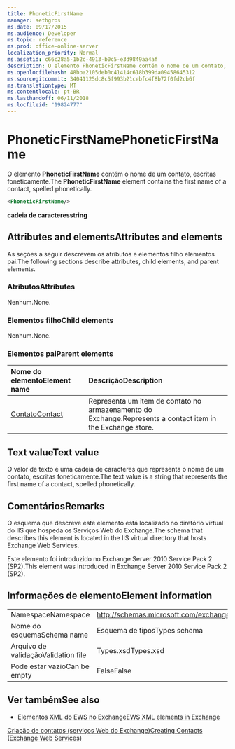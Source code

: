 ```yaml
---
title: PhoneticFirstName
manager: sethgros
ms.date: 09/17/2015
ms.audience: Developer
ms.topic: reference
ms.prod: office-online-server
localization_priority: Normal
ms.assetid: c66c28a5-1b2c-4913-b0c5-e3d9849aa4af
description: O elemento PhoneticFirstName contém o nome de um contato, escritas foneticamente.
ms.openlocfilehash: 48bba2105deb0c41414c618b399da09458645312
ms.sourcegitcommit: 34041125dc8c5f993b21cebfc4f8b72f0fd2cb6f
ms.translationtype: MT
ms.contentlocale: pt-BR
ms.lasthandoff: 06/11/2018
ms.locfileid: "19824777"
---
```

# <a name="phoneticfirstname"></a><span data-ttu-id="c9d6c-103">PhoneticFirstName</span><span class="sxs-lookup"><span data-stu-id="c9d6c-103">PhoneticFirstName</span></span>

<span data-ttu-id="c9d6c-104">O elemento **PhoneticFirstName** contém o nome de um contato, escritas foneticamente.</span><span class="sxs-lookup"><span data-stu-id="c9d6c-104">The **PhoneticFirstName** element contains the first name of a contact, spelled phonetically.</span></span> 
  
```XML
<PhoneticFirstName/>
```

 <span data-ttu-id="c9d6c-105">**cadeia de caracteres**</span><span class="sxs-lookup"><span data-stu-id="c9d6c-105">**string**</span></span>
## <a name="attributes-and-elements"></a><span data-ttu-id="c9d6c-106">Attributes and elements</span><span class="sxs-lookup"><span data-stu-id="c9d6c-106">Attributes and elements</span></span>

<span data-ttu-id="c9d6c-107">As seções a seguir descrevem os atributos e elementos filho elementos pai.</span><span class="sxs-lookup"><span data-stu-id="c9d6c-107">The following sections describe attributes, child elements, and parent elements.</span></span>
  
### <a name="attributes"></a><span data-ttu-id="c9d6c-108">Atributos</span><span class="sxs-lookup"><span data-stu-id="c9d6c-108">Attributes</span></span>

<span data-ttu-id="c9d6c-109">Nenhum.</span><span class="sxs-lookup"><span data-stu-id="c9d6c-109">None.</span></span>
  
### <a name="child-elements"></a><span data-ttu-id="c9d6c-110">Elementos filho</span><span class="sxs-lookup"><span data-stu-id="c9d6c-110">Child elements</span></span>

<span data-ttu-id="c9d6c-111">Nenhum.</span><span class="sxs-lookup"><span data-stu-id="c9d6c-111">None.</span></span>
  
### <a name="parent-elements"></a><span data-ttu-id="c9d6c-112">Elementos pai</span><span class="sxs-lookup"><span data-stu-id="c9d6c-112">Parent elements</span></span>

|<span data-ttu-id="c9d6c-113">**Nome do elemento**</span><span class="sxs-lookup"><span data-stu-id="c9d6c-113">**Element name**</span></span>|<span data-ttu-id="c9d6c-114">**Descrição**</span><span class="sxs-lookup"><span data-stu-id="c9d6c-114">**Description**</span></span>|
|:-----|:-----|
|[<span data-ttu-id="c9d6c-115">Contato</span><span class="sxs-lookup"><span data-stu-id="c9d6c-115">Contact</span></span>](contact.md) <br/> |<span data-ttu-id="c9d6c-116">Representa um item de contato no armazenamento do Exchange.</span><span class="sxs-lookup"><span data-stu-id="c9d6c-116">Represents a contact item in the Exchange store.</span></span>  <br/> |
   
## <a name="text-value"></a><span data-ttu-id="c9d6c-117">Text value</span><span class="sxs-lookup"><span data-stu-id="c9d6c-117">Text value</span></span>

<span data-ttu-id="c9d6c-118">O valor de texto é uma cadeia de caracteres que representa o nome de um contato, escritas foneticamente.</span><span class="sxs-lookup"><span data-stu-id="c9d6c-118">The text value is a string that represents the first name of a contact, spelled phonetically.</span></span>
  
## <a name="remarks"></a><span data-ttu-id="c9d6c-119">Comentários</span><span class="sxs-lookup"><span data-stu-id="c9d6c-119">Remarks</span></span>

<span data-ttu-id="c9d6c-120">O esquema que descreve este elemento está localizado no diretório virtual do IIS que hospeda os Serviços Web do Exchange.</span><span class="sxs-lookup"><span data-stu-id="c9d6c-120">The schema that describes this element is located in the IIS virtual directory that hosts Exchange Web Services.</span></span>
  
<span data-ttu-id="c9d6c-121">Este elemento foi introduzido no Exchange Server 2010 Service Pack 2 (SP2).</span><span class="sxs-lookup"><span data-stu-id="c9d6c-121">This element was introduced in Exchange Server 2010 Service Pack 2 (SP2).</span></span>
  
## <a name="element-information"></a><span data-ttu-id="c9d6c-122">Informações de elemento</span><span class="sxs-lookup"><span data-stu-id="c9d6c-122">Element information</span></span>

|||
|:-----|:-----|
|<span data-ttu-id="c9d6c-123">Namespace</span><span class="sxs-lookup"><span data-stu-id="c9d6c-123">Namespace</span></span>  <br/> |http://schemas.microsoft.com/exchange/services/2006/types  <br/> |
|<span data-ttu-id="c9d6c-124">Nome do esquema</span><span class="sxs-lookup"><span data-stu-id="c9d6c-124">Schema name</span></span>  <br/> |<span data-ttu-id="c9d6c-125">Esquema de tipos</span><span class="sxs-lookup"><span data-stu-id="c9d6c-125">Types schema</span></span>  <br/> |
|<span data-ttu-id="c9d6c-126">Arquivo de validação</span><span class="sxs-lookup"><span data-stu-id="c9d6c-126">Validation file</span></span>  <br/> |<span data-ttu-id="c9d6c-127">Types.xsd</span><span class="sxs-lookup"><span data-stu-id="c9d6c-127">Types.xsd</span></span>  <br/> |
|<span data-ttu-id="c9d6c-128">Pode estar vazio</span><span class="sxs-lookup"><span data-stu-id="c9d6c-128">Can be empty</span></span>  <br/> |<span data-ttu-id="c9d6c-129">False</span><span class="sxs-lookup"><span data-stu-id="c9d6c-129">False</span></span>  <br/> |
   
## <a name="see-also"></a><span data-ttu-id="c9d6c-130">Ver também</span><span class="sxs-lookup"><span data-stu-id="c9d6c-130">See also</span></span>



- [<span data-ttu-id="c9d6c-131">Elementos XML do EWS no Exchange</span><span class="sxs-lookup"><span data-stu-id="c9d6c-131">EWS XML elements in Exchange</span></span>](ews-xml-elements-in-exchange.md)


[<span data-ttu-id="c9d6c-132">Criação de contatos (serviços Web do Exchange)</span><span class="sxs-lookup"><span data-stu-id="c9d6c-132">Creating Contacts (Exchange Web Services)</span></span>](http://msdn.microsoft.com/library/4845917e-70d1-481c-bbd7-011ec6571789%28Office.15%29.aspx)

